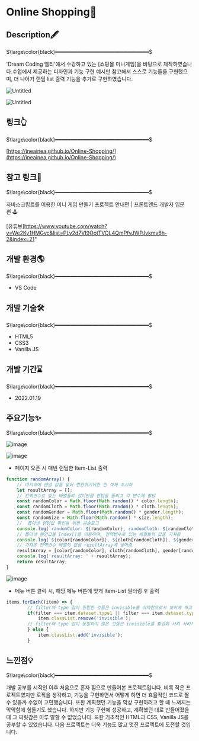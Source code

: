 # Online Shopping🛒

## **Description🖋**

$\large\color{black}━━━━━━━━━━━━━━━━━━━━━━━━━━━━━━$

'Dream Coding 엘리'에서 수강하고 있는 [쇼핑몰 미니게임]을 바탕으로 제작하였습니다.수업에서 제공하는 디자인과 기능 구현 예시만 참고해서 스스로 기능들을 구현했으며, 더 나아가 랜덤 list 출력 기능을 추가로 구현하였습니다.

![Untitled](Online%20Shopping%F0%9F%9B%92%20c8b99c4ee07245679e7170066e457d51/Untitled.png)

![Untitled](Online%20Shopping%F0%9F%9B%92%20c8b99c4ee07245679e7170066e457d51/Untitled%201.png)

## **링크👆**

$\large\color{black}━━━━━━━━━━━━━━━━━━━━━━━━━━━━━━$

[https://ineainea.github.io/Online-Shopping/](https://ineainea.github.io/Online-Shopping/)

## **참고 링크📃**

$\large\color{black}━━━━━━━━━━━━━━━━━━━━━━━━━━━━━━$

자바스크립트를 이용한 미니 게임 만들기 프로젝트 안내편 | 프론트엔드 개발자 입문편 🕹

[유튜브]https://www.youtube.com/watch?v=We2Kv1HMGvc&list=PLv2d7VI9OotTVOL4QmPfvJWPJvkmv6h-2&index=21"

## **개발 환경🌎**

$\large\color{black}━━━━━━━━━━━━━━━━━━━━━━━━━━━━━━$

- VS Code

## **개발 기술🛠**

$\large\color{black}━━━━━━━━━━━━━━━━━━━━━━━━━━━━━━$

- HTML5
- CSS3
- Vanilla JS

## **개발 기간⌛**

$\large\color{black}━━━━━━━━━━━━━━━━━━━━━━━━━━━━━━$

- 2022.01.19

## **주요기능✨**

$\large\color{black}━━━━━━━━━━━━━━━━━━━━━━━━━━━━━━$

![image](https://user-images.githubusercontent.com/58885393/150120714-fb5e1520-d71a-4ea1-92f2-650c9b2ef4b9.gif)

![image](https://user-images.githubusercontent.com/58885393/150120879-fa87d3e3-da4e-4ee8-935c-8f1be7aaba52.gif)

* 페이지 오픈 시 매번 랜덤한 Item-List 출력

```jsx
function randomArray() {
    // 마지막에 랜덤 값을 넣어 반환하기위한 빈 객체 초기화
    let resultArray = [];
    // 전역변수로 있는 배열들의 길이만큼 랜덤을 돌리고 각 변수에 할당
    const randomColor = Math.floor(Math.random() * color.length);
    const randomCloth = Math.floor(Math.random() * cloth.length);
    const randomGender = Math.floor(Math.random() * gender.length);
    const randomSize = Math.floor(Math.random() * size.length);
    //  뽑아낸 랜덤값 확인을 위한 콘솔로그
    console.log(`randomColor: ${randomColor}, randomCloth: ${randomCloth}, randomGender: ${randomGender}, randomSize: ${randomSize}`);
    // 뽑아낸 랜던값을 Index[]를 이용히여, 전역변수로 있는 배열들의 값을 가져옴
    console.log(`${color[randomColor]}, ${cloth[randomCloth]}, ${gender[randomGender]}, ${size[randomSize]}`);
    // 가쟈온 전역변수 배열의 값을 resultArray에 넣어줌
    resultArray = [color[randomColor], cloth[randomCloth], gender[randomGender], size[randomSize]];
    console.log('resultArray: ' + resultArray);
    return resultArray;
}
```

![image](https://user-images.githubusercontent.com/58885393/150120887-c94bb405-1a29-4dcb-9946-b1d62da129d2.gif)

* 메뉴 버튼 클릭 시, 해당 메뉴 버튼에 맞게 Item-List 필터링 후 출력

```jsx
items.forEach((item) => {
        // filter와 type 값이 동일한 것들은 invisible를 삭제함으로서 보이게 하고
        if(filter === item.dataset.type1 || filter === item.dataset.type2) {
            item.classList.remove('invisible');
        // filter와 type 값이 동일하지 않은 것들은 invisible를 활성화 시켜 사라지게 한다.
        } else {
            item.classList.add('invisible');
        }
```

## **느낀점💡**

$\large\color{black}━━━━━━━━━━━━━━━━━━━━━━━━━━━━━━$

개발 공부를 시작인 이후 처음으로 혼자 힘으로 만들어본 프로젝트입니다.
비록 작은 프로젝트였지만 로직을 생각하고, 기능을 구현하면서 어떻게 하면 더 효율적인 코드로 짤 수 있을까 수없이 고민했습니다.
또한 계획했던 기능을 막상 구현하려고 할 때 느껴지는 막막함에 힘들기도 했습니다.
하지만 기능 구현에 성공하고, 계획했던 대로 만들어졌을 때 그 짜릿감은 이루 말할 수 없었습니다.
또한 기초적인 HTML과 CSS, Vanilla JS를 공부할 수 있었습니다.
다음 프로젝트는 더욱 기능도 많고 멋진 프로젝트에 도전할 것입니다.
